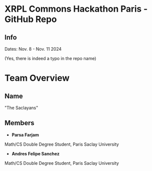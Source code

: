 # XRPL Commons Hackathon Paris - GitHub Repo
## Info 
Dates: Nov. 8 - Nov. 11 2024

(Yes, there is indeed a typo in the repo name)

# Team Overview 
## Name
"The Saclayans"

## Members 
- **Parsa Farjam**

Math/CS Double Degree Student, Paris Saclay University

- **Andres Felipe Sanchez**

Math/CS Double Degree Student, Paris Saclay University
